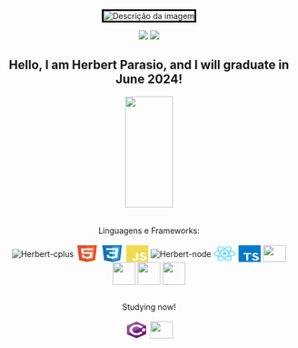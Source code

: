 
<div align="center">

<img src="https://i.postimg.cc/RFKzYnMY/main-Picture.png" alt="Descrição da imagem" style="border: 3px solid black;">

  <a href = "mailto:herbert.parasio@gmail.com"><img src="https://img.shields.io/badge/-Gmail-%23333?style=for-the-badge&logo=gmail&logoColor=white" target="_blank"></a>
  <a href="https://www.linkedin.com/in/herbert-cunha/" target="_blank"><img src="https://img.shields.io/badge/-LinkedIn-%230077B5?style=for-the-badge&logo=linkedin&logoColor=white" target="_blank"></a> 

## Hello, I am Herbert Parasio, and I will graduate in June 2024!

</div>


<div align="center">  
  <img width="41%" height="195px" src="https://github-readme-stats.vercel.app/api/top-langs/?username=Herbertph&layout=compact&hide_border=false&title_color=000&text_color=000&bg_color=888888" />
</div>

##

<div style="display: inline_block" align="center">Linguagens e Frameworks:
<br><br>
  
  <img align="center" alt="Herbert-cplus" height="30" width="40" src="https://cdn.jsdelivr.net/gh/devicons/devicon/icons/cplusplus/cplusplus-original.svg">
  <img align="center" alt=""Herbert-HTML" height="30" width="40" src="https://raw.githubusercontent.com/devicons/devicon/master/icons/html5/html5-original.svg">
  <img align="center" alt=""Herbert-CSS" height="30" width="40" src="https://raw.githubusercontent.com/devicons/devicon/master/icons/css3/css3-original.svg">
  <img align="center" alt="Herbert-Js" height="30" width="40" src="https://raw.githubusercontent.com/devicons/devicon/master/icons/javascript/javascript-plain.svg">
  <img align="center" alt="Herbert-node" height="30" width="40" src="https://cdn.jsdelivr.net/gh/devicons/devicon/icons/nodejs/nodejs-original.svg">
  <img align="center" alt=""Herbert-React" height="30" width="40" src="https://raw.githubusercontent.com/devicons/devicon/master/icons/react/react-original.svg">
  <img align="center" alt=""Herbert-Ts" height="30" width="40" src="https://raw.githubusercontent.com/devicons/devicon/master/icons/typescript/typescript-plain.svg">
  <img align="center" alt=""Herbert-Angular" height="30" width="40" src="https://cdn.jsdelivr.net/gh/devicons/devicon/icons/angularjs/angularjs-original.svg">
  <img align="center" alt=""Herbert-sql" height="40" width="40" src="https://cdn.jsdelivr.net/gh/devicons/devicon/icons/microsoftsqlserver/microsoftsqlserver-plain-wordmark.svg">
  <img align="center" alt=""Herbert-mongo" height="40" width="40" src="https://cdn.jsdelivr.net/gh/devicons/devicon/icons/mongodb/mongodb-original-wordmark.svg">
  <img align="center" alt=""Herbert-git" height="40" width="40" src="https://cdn.jsdelivr.net/gh/devicons/devicon/icons/git/git-original.svg">
 
</div>

  ##

<div style="display: inline_block" align="center">Studying now!
<br><br> 
  <img align="center" alt=""Herbert-Csharp" height="30" width="40" src="https://raw.githubusercontent.com/devicons/devicon/master/icons/csharp/csharp-original.svg">
  <img align="center" alt=""Herbert-Java" height="30" width="40" src="https://cdn.jsdelivr.net/gh/devicons/devicon/icons/java/java-original.svg">

</div>



<!--[![Ashutosh's github activity graph](https://github-readme-activity-graph.vercel.app/graph?username=Herbertph&bg_color=000000&color=15e5a6&line=07e9a5&point=0a855c&area=true&hide_border=true)](https://github.com/ashutosh00710/github-readme-activity-graph)-->




